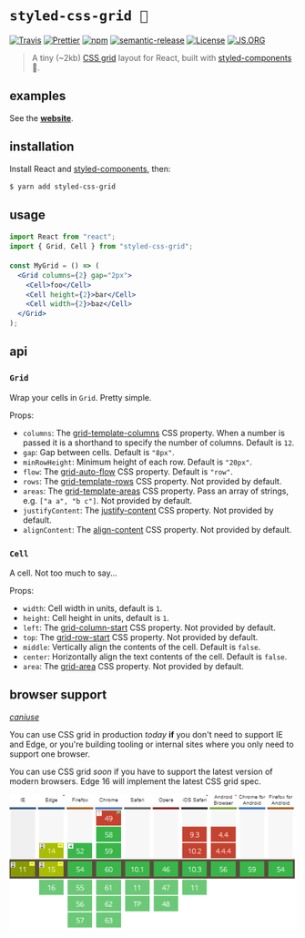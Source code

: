# `styled-css-grid 🍱`

[![Travis](https://img.shields.io/travis/azz/styled-css-grid.svg?style=flat-square)](https://travis-ci.org/azz/styled-css-grid)
[![Prettier](https://img.shields.io/badge/styled_with-prettier-ff69b4.svg?style=flat-square)](https://github.com/prettier/prettier)
[![npm](https://img.shields.io/npm/v/styled-css-grid.svg?style=flat-square)](https://npmjs.org/styled-css-grid)
[![semantic-release](https://img.shields.io/badge/%20%20%F0%9F%93%A6%F0%9F%9A%80-semantic--release-e10079.svg?style=flat-square)](https://github.com/semantic-release/semantic-release)
[![License](https://img.shields.io/badge/license-MIT-blue.svg?style=flat-square)](LICENSE)
[![JS.ORG](https://img.shields.io/badge/js.org-dns-ffb400.svg?style=flat-square)](http://js.org)

> A tiny (~2kb) [CSS grid] layout for React, built with [styled-components] 💅.

## examples

See the **[website]**.

## installation

Install React and [styled-components], then:

```bash
$ yarn add styled-css-grid
```

## usage

```jsx
import React from "react";
import { Grid, Cell } from "styled-css-grid";

const MyGrid = () => (
  <Grid columns={2} gap="2px">
    <Cell>foo</Cell>
    <Cell height={2}>bar</Cell>
    <Cell width={2}>baz</Cell>
  </Grid>
);
```

## api

### `Grid`

Wrap your cells in `Grid`. Pretty simple.

Props:

* `columns`: The [grid-template-columns] CSS property. When a number is passed
  it is a shorthand to specify the number of columns. Default is `12`.
* `gap`: Gap between cells. Default is `"8px"`.
* `minRowHeight`: Minimum height of each row. Default is `"20px"`.
* `flow`: The [grid-auto-flow] CSS property. Default is `"row"`.
* `rows`: The [grid-template-rows] CSS property. Not provided by default.
* `areas`: The [grid-template-areas] CSS property. Pass an array of strings, e.g. `["a a", "b c"]`. Not provided by default.
* `justifyContent`: The [justify-content] CSS property. Not provided by default.
* `alignContent`: The [align-content] CSS property. Not provided by default.

### `Cell`

A cell. Not too much to say...

Props:

* `width`: Cell width in units, default is `1`.
* `height`: Cell height in units, default is `1`.
* `left`: The [grid-column-start] CSS property. Not provided by default.
* `top`: The [grid-row-start] CSS property. Not provided by default.
* `middle`: Vertically align the contents of the cell. Default is `false`.
* `center`: Horizontally align the text contents of the cell. Default is `false`.
* `area`: The [grid-area] CSS property. Not provided by default.

## browser support

_[caniuse]_

You can use CSS grid in production _today_ **if** you don't need to support IE and Edge, or you're building tooling or internal sites where you only need to support one browser.

You can use CSS grid _soon_ if you have to support the latest version of modern browsers. Edge 16 will implement the latest CSS grid spec.

![Can I use?](website/caniuse.png)

[website]: https://styled-css-grid.js.org/
[CSS grid]: https://mdn.io/CSS_Grid_Layout
[styled-components]: https://github.com/styled-components/styled-components
[grid-auto-flow]: https://mdn.io/grid-auto-flow
[grid-row-start]: https://mdn.io/grid-row-start
[grid-column-start]: https://mdn.io/grid-column-start
[grid-template-columns]: https://mdn.io/grid-template-columns
[grid-template-rows]: https://mdn.io/grid-template-rows
[grid-template-areas]: https://mdn.io/grid-template-areas
[grid-area]: https://mdn.io/grid-area
[justify-content]: https://mdn.io/justify-content
[align-content]: https://mdn.io/align-content
[caniuse]: http://caniuse.com/#feat=css-grid
